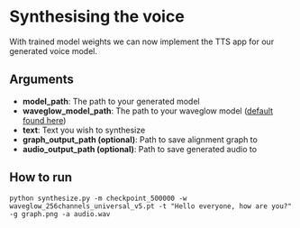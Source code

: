 # Synthesising the voice
With trained model weights we can now implement the TTS app for our generated voice model.

## Arguments
- **model_path**: The path to your generated model
- **waveglow_model_path**: The path to your waveglow model ([default found here](https://drive.google.com/file/d/1rpK8CzAAirq9sWZhe9nlfvxMF1dRgFbF/view))
- **text**: Text you wish to synthesize
- **graph_output_path (optional)**: Path to save alignment graph to
- **audio_output_path (optional)**: Path to save generated audio to

## How to run
`python synthesize.py -m checkpoint_500000 -w waveglow_256channels_universal_v5.pt -t "Hello everyone, how are you?" -g graph.png -a audio.wav`
